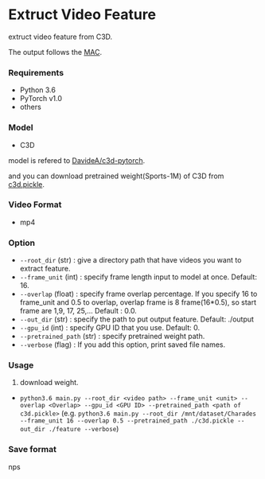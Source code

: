 # Extruct Video Feature
extruct video feature from C3D.

The output follows the [MAC](https://arxiv.org/abs/1811.08925).


### Requirements
- Python 3.6
- PyTorch v1.0
- others

### Model
- C3D

model is refered to [DavideA/c3d-pytorch](https://github.com/DavideA/c3d-pytorch).

and you can download pretrained weight(Sports-1M) of C3D from [c3d.pickle](http://imagelab.ing.unimore.it/files/c3d_pytorch/c3d.pickle).

### Video Format
- mp4

### Option
- `--root_dir` (str) : give a directory path that have videos you want to extract feature.
- `--frame_unit` (int) : specify frame length input to model at once. Default: 16.
- `--overlap` (float) : specify frame overlap percentage. If you specify 16 to frame_unit and 0.5 to overlap,
overlap frame is 8 frame(16*0.5), so start frame are 1,9, 17, 25,... Default : 0.0.
- `--out_dir` (str) : specify the path to put output feature. Default: ./output
- `--gpu_id` (int) : specify GPU ID that you use. Default: 0.
- `--pretrained_path` (str) : specify pretrained weight path.
- `--verbose` (flag) : If you add this option, print saved file names.

### Usage
1. download weight.
- `python3.6 main.py --root_dir <video path> --frame_unit <unit> --overlap <Overlap> --gpu_id <GPU ID> --pretrained_path <path of c3d.pickle>`
(e.g. `python3.6 main.py --root_dir /mnt/dataset/Charades --frame_unit 16 --overlap 0.5 --pretrained_path ./c3d.pickle --out_dir ./feature --verbose`)

### Save format
nps
